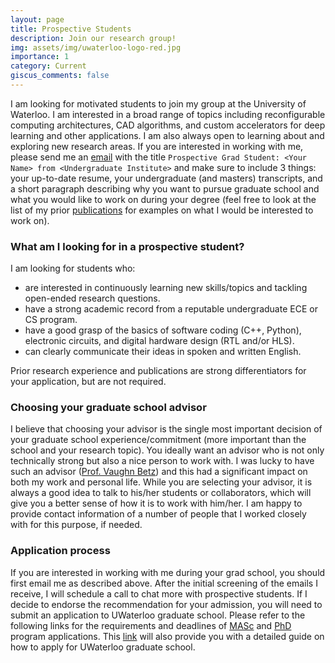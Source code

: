 ```yaml
---
layout: page
title: Prospective Students
description: Join our research group!
img: assets/img/uwaterloo-logo-red.jpg
importance: 1
category: Current
giscus_comments: false
---
```


I am looking for motivated students to join my group at the University of Waterloo.
I am interested in a broad range of topics including reconfigurable computing architectures, CAD algorithms, and custom accelerators for deep learning and other applications.
I am also always open to learning about and exploring new research areas.
If you are interested in working with me, please send me an [email](mailto:andrew.boutros@uwaterloo.ca) with the title `Prospective Grad Student: <Your Name> from <Undergraduate Institute>` and make sure to include 3 things: your up-to-date resume, your undergraduate (and masters) transcripts, and a short paragraph describing why you want to pursue graduate school and what you would like to work on during your degree (feel free to look at the list of my prior [publications](/publications/) for examples on what I would be interested to work on).

### What am I looking for in a prospective student?

I am looking for students who:

- are interested in continuously learning new skills/topics and tackling open-ended research questions.
- have a strong academic record from a reputable undergraduate ECE or CS program.
- have a good grasp of the basics of software coding (C++, Python), electronic circuits, and digital hardware design (RTL and/or HLS).
- can clearly communicate their ideas in spoken and written English.

Prior research experience and publications are strong differentiators for your application, but are not required.

### Choosing your graduate school advisor

I believe that choosing your advisor is the single most important decision of your graduate school experience/commitment (more important than the school and your research topic).
You ideally want an advisor who is not only technically strong but also a nice person to work with.
I was lucky to have such an advisor ([Prof. Vaughn Betz](https://www.eecg.utoronto.ca/~vaughn/)) and this had a significant impact on both my work and personal life.
While you are selecting your advisor, it is always a good idea to talk to his/her students or collaborators, which will give you a better sense of how it is to work with him/her.
I am happy to provide contact information of a number of people that I worked closely with for this purpose, if needed.

### Application process

If you are interested in working with me during your grad school, you should first email me as described above.
After the initial screening of the emails I receive, I will schedule a call to chat more with prospective students.
If I decide to endorse the recommendation for your admission, you will need to submit an application to UWaterloo graduate school.
Please refer to the following links for the requirements and deadlines of [MASc](https://uwaterloo.ca/future-graduate-students/programs/by-faculty/engineering/electrical-and-computer-engineering-master-applied-science) and [PhD](https://uwaterloo.ca/future-graduate-students/programs/by-faculty/engineering/electrical-and-computer-engineering-doctor-philosophy-phd) program applications.
This [link](https://uwaterloo.ca/future-graduate-students/admissions/how-to-apply) will also provide you with a detailed guide on how to apply for UWaterloo graduate school.
